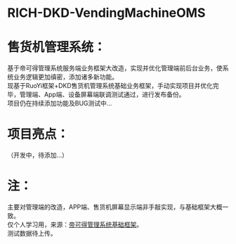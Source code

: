 # RICH-DKD-VendingMachineOMS      
         
# 售货机管理系统：     
基于帝可得管理系统服务端业务框架大改造，实现并优化管理端前后台业务，使系统业务逻辑更加缜密，添加诸多新功能。       
现基于RuoYi框架+DKD售货机管理系统基础业务框架，手动实现项目并优化完毕，管理端、App端、设备屏幕端联调测试通过，进行发布备份。      
项目仍在持续添加功能及BUG测试中...     
       
# 项目亮点：       
（开发中，待添加...）      
        
# 注：          
主要对管理端的改造，APP端、售货机屏幕显示端非手敲实现，与基础框架大概一致。         
仅个人学习用，来源：[帝可得管理系统基础框架](https://gitee.com/ys-gitee/dkd-parent.git )。             
测试数据待上传。    
